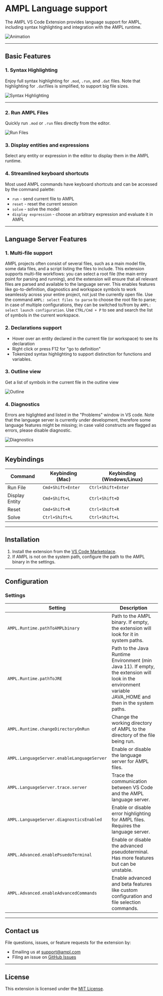 # AMPL Language support

The AMPL VS Code Extension provides language support for AMPL, including syntax highlighting and integration with the AMPL runtime.

![Animation](resources/Animation.gif)

---

## Basic Features

### 1. Syntax Highlighting
Enjoy full syntax highlighting for `.mod`, `.run`, and `.dat` files. Note that highlighting for `.dat`files is simplified, to support big file sizes. 

![Syntax Highlighting](resources/syntax-highlight.png)

---

### 2. Run AMPL Files
Quickly run `.mod` or `.run` files directly from the editor.

![Run Files](resources/run-file.png)


### 3. Display entities and expressions
Select any entity or expression in the editor to display them in the AMPL runtime.


### 4. Streamlined keyboard shortcuts
Most used AMPL commands have keyboard shortcuts and can be accessed by the command palette:
- `run` - send current file to AMPL 
- `reset` - reset the current session
- `solve` - solve the model
- `display expression` - choose an arbitrary expression and evaluate it in AMPL

---


## Language Server Features

### 1. Multi-file support

AMPL projects often consist of several files, such as a main model file, some data files, and a script listing the files to include. This extension supports multi-file workflows: you can select a root file (the main entry point for parsing and running), and the extension will ensure that all relevant files are parsed and available to the language server. This enables features like go-to-definition, diagnostics and workspace symbols to work seamlessly across your entire project, not just the currently open file.
Use the command `AMPL: select files to parse` to choose the root file to parse; in case of multiple configurations, they can be switched to/from by `AMPL: select launch configuration`.
Use `CTRL/Cmd + P` to see and search the list of symbols in the current workspace.

### 2. Declarations support
- Hover over an entity declared in the current file (or workspace) to see its declaration
- Right click or press F12 for "go to definition"
- Tokenized syntax highlighting to support distinction for functions and variables.

### 3. Outline view
Get a list of symbols in the current file in the outline view

![Outline](resources/outline.png)

### 4. Diagnostics
Errors are higlighted and listed in the "Problems" window in VS code. Note that the language server is currently under development, therefore some language features might be missing; in case valid constructs are flagged as errors, please disable diagnostic.

![Diagnostics](resources/diagnostics.png)

---

## Keybindings

| Command               | Keybinding (Mac)  | Keybinding (Windows/Linux) |
|-----------------------|-------------------|----------------------------|
| Run File              | `Cmd+Shift+Enter` | `Ctrl+Shift+Enter`         |
| Display Entity        | `Cmd+Shift+L`     | `Ctrl+Shift+D`             |
| Reset                 | `Cmd+Shift+R`     | `Ctrl+Shift+R`             |
| Solve                 | `Ctrl+Shift+L`    | `Ctrl+Shift+L`             |  

---

## Installation

1. Install the extension from the [VS Code Marketplace](https://marketplace.visualstudio.com/).
2. If AMPL is not on the system path, configure the path to the AMPL binary in the settings.

---

## Configuration

### Settings

| Setting                                       | Description                                                                                       |
|-----------------------------------------------|---------------------------------------------------------------------------------------------------|
| `AMPL.Runtime.pathToAMPLbinary`                       | Path to the AMPL binary. If empty, the extension will look for it in system paths.                |
| `AMPL.Runtime.pathToJRE`                              | Path to the Java Runtime Environment (min Java 11). If empty, the extension will look in the environment variable JAVA_HOME and then in the system paths. |
| `AMPL.Runtime.changeDirectoryOnRun`                   | Change the working directory of AMPL to the directory of the file being run.                      |
| `AMPL.LanguageServer.enableLanguageServer`    | Enable or disable the language server for AMPL files.                                             |
| `AMPL.LanguageServer.trace.server`            | Trace the communication between VS Code and the AMPL language server.                             |
| `AMPL.LanguageServer.diagnosticsEnabled`      | Enable or disable error highlighting for AMPL files. Requires the language server.                |
| `AMPL.Advanced.enablePsuedoTerminal`          | Enable or disable the advanced pseudoterminal. Has more features but can be unstable.             |
| `AMPL.Advanced.enableAdvancedCommands`        | Enable advanced and beta features like custom configuration and file selection commands.          |

---


## Contact us

File questions, issues, or feature requests for the extension by:
- Emailing us at [support@ampl.com](mailto:support@ampl.com)
- Filing an issue on [GitHub Issues](https://github.com/ampl/ampl-plugin-official/issues)

---

## License
This extension is licensed under the [MIT License](https://github.com/ampl/ampl-plugin-official/blob/main/LICENSE).
